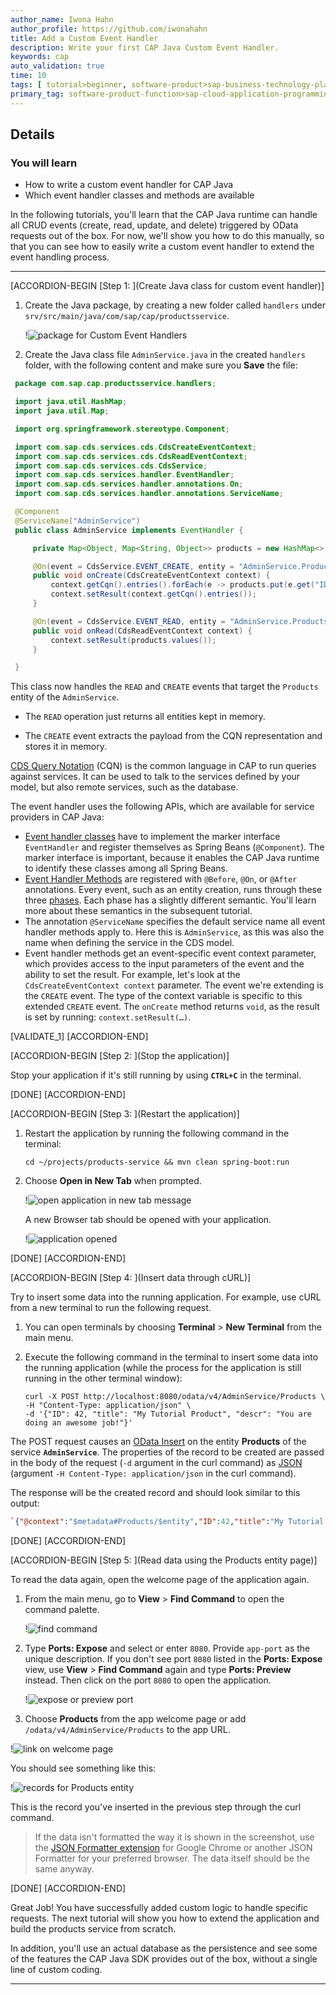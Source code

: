 ```yaml
---
author_name: Iwona Hahn
author_profile: https://github.com/iwonahahn
title: Add a Custom Event Handler
description: Write your first CAP Java Custom Event Handler.
keywords: cap
auto_validation: true
time: 10
tags: [ tutorial>beginner, software-product>sap-business-technology-platform, programming-tool>java]
primary_tag: software-product-function>sap-cloud-application-programming-model
---
```


## Details
### You will learn
  - How to write a custom event handler for CAP Java
  - Which event handler classes and methods are available

In the following tutorials, you'll learn that the CAP Java runtime can handle all CRUD events (create, read, update, and delete) triggered by OData requests out of the box. For now, we'll show you how to do this manually, so that you can see how to easily write a custom event handler to extend the event handling process.

---

[ACCORDION-BEGIN [Step 1: ](Create Java class for custom event handler)]

1. Create the Java package, by creating a new folder called `handlers` under `srv/src/main/java/com/sap/cap/productsservice`.

    !![package for Custom Event Handlers](handler-package.png)

2. Create the Java class file `AdminService.java` in the created `handlers` folder, with the following content and make sure you **Save** the file:

```Java
 package com.sap.cap.productsservice.handlers;

 import java.util.HashMap;
 import java.util.Map;

 import org.springframework.stereotype.Component;

 import com.sap.cds.services.cds.CdsCreateEventContext;
 import com.sap.cds.services.cds.CdsReadEventContext;
 import com.sap.cds.services.cds.CdsService;
 import com.sap.cds.services.handler.EventHandler;
 import com.sap.cds.services.handler.annotations.On;
 import com.sap.cds.services.handler.annotations.ServiceName;

 @Component
 @ServiceName("AdminService")
 public class AdminService implements EventHandler {

     private Map<Object, Map<String, Object>> products = new HashMap<>();

     @On(event = CdsService.EVENT_CREATE, entity = "AdminService.Products")
     public void onCreate(CdsCreateEventContext context) {
         context.getCqn().entries().forEach(e -> products.put(e.get("ID"), e));
         context.setResult(context.getCqn().entries());
     }

     @On(event = CdsService.EVENT_READ, entity = "AdminService.Products")
     public void onRead(CdsReadEventContext context) {
         context.setResult(products.values());
     }

 }
```

This class now handles the `READ` and `CREATE` events that target the `Products` entity of the `AdminService`.

  - The `READ` operation just returns all entities kept in memory.

  - The `CREATE` event extracts the payload from the CQN representation and stores it in memory.

[CDS Query Notation](https://cap.cloud.sap/docs/cds/cqn) (CQN) is the common language in CAP to run queries against services. It can be used to talk to the services defined by your model, but also remote services, such as the database.

The event handler uses the following APIs, which are available for service providers in CAP Java:

* [Event handler classes](https://cap.cloud.sap/docs/java/provisioning-api#handlerclasses) have to implement the marker interface `EventHandler` and register themselves as Spring Beans (`@Component`). The marker interface is important, because it enables the CAP Java runtime to identify these classes among all Spring Beans.
* [Event Handler Methods](https://cap.cloud.sap/docs/java/provisioning-api#handlerannotations) are registered with `@Before`, `@On`, or `@After` annotations. Every event, such as an entity creation, runs through these three [phases](https://cap.cloud.sap/docs/java/srv-impl#event-phases). Each phase has a slightly different semantic. You'll learn more about these semantics in the subsequent tutorial.
* The annotation `@ServiceName` specifies the default service name all event handler methods apply to. Here this is `AdminService`, as this was also the name when defining the service in the CDS model.
* Event handler methods get an event-specific event context parameter, which provides access to the input parameters of the event and the ability to set the result. For example, let's look at the `CdsCreateEventContext context` parameter. The event we're extending is the `CREATE` event. The type of the context variable is specific to this extended `CREATE` event. The `onCreate` method returns `void`, as the result is set by running: `context.setResult(…)`.

[VALIDATE_1]
[ACCORDION-END]

[ACCORDION-BEGIN [Step 2: ](Stop the application)]

Stop your application if it's still running by using **`CTRL+C`** in the terminal.

[DONE]
[ACCORDION-END]


[ACCORDION-BEGIN [Step 3: ](Restart the application)]

1. Restart the application by running the following command in the terminal:

    ```Shell/Bash
    cd ~/projects/products-service && mvn clean spring-boot:run
    ```

2. Choose **Open in New Tab** when prompted.

    !![open application in new tab message](open-in-new-tab.png)

    A new Browser tab should be opened with your application.

    !![application opened](application-opened.png)

[DONE]
[ACCORDION-END]

[ACCORDION-BEGIN [Step 4: ](Insert data through cURL)]

Try to insert some data into the running application. For example, use cURL from a new terminal to run the following request.

1. You can open terminals by choosing **Terminal** > **New Terminal** from the main menu.

2. Execute the following command in the terminal to insert some data into the running application (while the process for the application is still running in the other terminal window):

    ```Shell/Bash
    curl -X POST http://localhost:8080/odata/v4/AdminService/Products \
    -H "Content-Type: application/json" \
    -d '{"ID": 42, "title": "My Tutorial Product", "descr": "You are doing an awesome job!"}'
    ```

The POST request causes an [OData Insert](https://www.odata.org/getting-started/basic-tutorial/#create) on the entity **Products** of the service **`AdminService`**. The properties of the record to be created are passed in the body of the request (`-d` argument in the curl command) as [JSON](https://www.json.org/json-en.html) (argument `-H Content-Type: application/json` in the curl command).

The response will be the created record and should look similar to this output:
```JSON
`{"@context":"$metadata#Products/$entity","ID":42,"title":"My Tutorial Product","descr":"You are doing an awesome job!"}`.
```

[DONE]
[ACCORDION-END]

[ACCORDION-BEGIN [Step 5: ](Read data using the Products entity page)]

To read the data again, open the welcome page of the application again.

1. From the main menu, go to **View** > **Find Command** to open the command palette.

    !![find command](find-command.png)

2. Type **Ports: Expose** and select or enter `8080`. Provide `app-port` as the unique description. If you don't see port `8080` listed in the **Ports: Expose** view, use **View** > **Find Command** again and type **Ports: Preview** instead. Then click on the port `8080` to open the application.

    !![expose or preview port](ports-expose-preview.png)

3. Choose **Products** from the app welcome page or add `/odata/v4/AdminService/Products` to the app URL.

!![link on welcome page](products-link.png)

You should see something like this:

!![records for Products entity](products-data.png)

This is the record you've inserted in the previous step through the curl command.

> If the data isn't formatted the way it is shown in the screenshot, use the [JSON Formatter extension](https://chrome.google.com/webstore/detail/json-formatter/bcjindcccaagfpapjjmafapmmgkkhgoa?hl=en) for Google Chrome or another JSON Formatter for your preferred browser. The data itself should be the same anyway.

[DONE]
[ACCORDION-END]

Great Job! You have successfully added custom logic to handle specific requests. The next tutorial will show you how to extend the application and build the products service from scratch.

In addition, you'll use an actual database as the persistence and see some of the features the CAP Java SDK provides out of the box, without a single line of custom coding.

---
